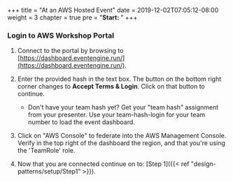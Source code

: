 +++
title = "At an AWS Hosted Event"
date = 2019-12-02T07:05:12-08:00
weight = 3
chapter = true
pre = "<b>Start: </b>"
+++


### Login to AWS Workshop Portal


1. Connect to the portal by browsing to [https://dashboard.eventengine.run/](https://dashboard.eventengine.run/).

1. Enter the provided hash in the text box. The button on the bottom right corner changes to **Accept Terms & Login**. Click on that button to continue.
    * Don't have your team hash yet? Get your "team hash" assignment from your presenter. Use your team-hash-login for your team number to load the event dashboard.

1. Click on "AWS Console" to federate into the AWS Management Console. Verify in the top right of the dashboard the region, and that you're using the 'TeamRole' role.

1. Now that you are connected continue on to: [Step 1]({{< ref "design-patterns/setup/Step1" >}}).
